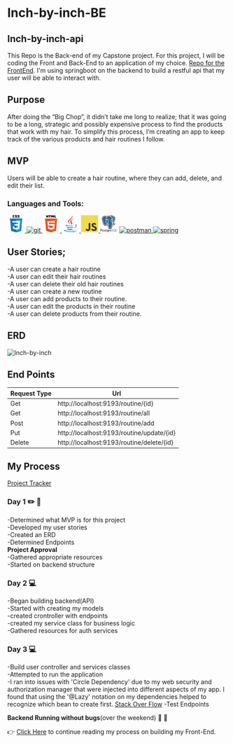 # Inch-by-inch-BE

## Inch-by-inch-api

This Repo is the Back-end of my Capstone project. For this project, I will be coding the Front and Back-End to an application of my choice.  [Repo for the FrontEnd](https://github.com/Cecilierenee/Inch-by-inch-FE). I'm using springboot on the backend to build a restful api that my user will be able to interact with.

## Purpose
After doing the “Big Chop”, it didn’t take me long to realize; that it was going to be a long, strategic and possibly expensive process to find the products that work with my hair. To simplify this process, I’m creating an app to keep track of the various products and hair routines I follow.

## MVP
Users will be able to create a hair routine, where they can add, delete, and edit their list.

<h3 align="left">Languages and Tools:</h3>
<p align="left"> <a href="https://www.w3schools.com/css/" target="_blank" rel="noreferrer"> <img src="https://raw.githubusercontent.com/devicons/devicon/master/icons/css3/css3-original-wordmark.svg" alt="css3" width="40" height="40"/> </a> <a href="https://git-scm.com/" target="_blank" rel="noreferrer"> <img src="https://www.vectorlogo.zone/logos/git-scm/git-scm-icon.svg" alt="git" width="40" height="40"/> </a> <a href="https://www.w3.org/html/" target="_blank" rel="noreferrer"> <img src="https://raw.githubusercontent.com/devicons/devicon/master/icons/html5/html5-original-wordmark.svg" alt="html5" width="40" height="40"/> </a> <a href="https://www.java.com" target="_blank" rel="noreferrer"> <img src="https://raw.githubusercontent.com/devicons/devicon/master/icons/java/java-original.svg" alt="java" width="40" height="40"/> </a> <a href="https://developer.mozilla.org/en-US/docs/Web/JavaScript" target="_blank" rel="noreferrer"> <img src="https://raw.githubusercontent.com/devicons/devicon/master/icons/javascript/javascript-original.svg" alt="javascript" width="40" height="40"/> </a> <img src="https://raw.githubusercontent.com/devicons/devicon/master/icons/postgresql/postgresql-original-wordmark.svg" alt="postgresql" width="40" height="40"/> </a> <a href="https://postman.com" target="_blank" rel="noreferrer"> <img src="https://www.vectorlogo.zone/logos/getpostman/getpostman-icon.svg" alt="postman" width="40" height="40"/> </a> <a href="https://spring.io/" target="_blank" rel="noreferrer"> <img src="https://www.vectorlogo.zone/logos/springio/springio-icon.svg" alt="spring" width="40" height="40"/> </a> </p>

## User Stories;
  -A user can create a hair routine<br>
  -A user can edit their hair routines<br>
  -A user can delete their old hair routines<br>
  -A user can create a new routine<br>
  -A user can add products to their routine.<br>
  -A user can edit the products in their routine<br>
  -A user can delete products from their routine.<br>

## ERD
![Inch-by-inch](https://lucid.app/lucidchart/c6f823b3-187b-47ec-a060-35ffda717158/edit?invitationId=inv_a0c68bb6-6eb4-474b-86c3-02d45abb3cc0)

## End Points

| Request Type  | Url  |
|---------------|------|
|Get   | http://localhost:9193/routine/{id}|
|Get   | http://localhost:9193/routine/all|
|Post  | http://localhost:9193/routine/add|
|Put   | http://localhost:9193/routine/update/{id}|
|Delete| http://localhost:9193/routine/delete/{id}|

## My Process

[Project Tracker](https://github.com/users/Cecilierenee/projects/1/views/1)

### Day 1 :pencil2: :notebook_with_decorative_cover:
-Determined what MVP is for this project<br>
-Developed my user stories<br>
-Created an ERD<br>
-Determined Endpoints<br>
**Project Approval**<br>
-Gathered appropriate resources<br>
-Started on backend structure


### Day 2 :computer:
-Began building backend(API)<br>
  -Started with creating my models<br>
  -created crontroller with endpoints<br>
  -created my service class for business logic<br>
-Gathered resources for auth services 

### Day 3 :computer:
-Build user controller and services classes<br>
-Attempted to run the application<br>
  -I ran into issues with 'Circle Dependency' due to my web security and authorization manager that were injected into different aspects of my app. I found that using the    '@Lazy' notation on my dependencies helped to recognize which bean to create first. [Stack Over Flow](https://stackoverflow.com/questions/39823865/spring-boot-application-fails-to-start-due-to-a-circular-dependency-between-1-be)
-Test Endpoints<br>

**Backend Running without bugs**(over the weekend) :dancer: :tada: <br>

:point_right: [Click Here](https://github.com/Cecilierenee/Inch-by-inch-FE) to continue reading my process on building my Front-End.
